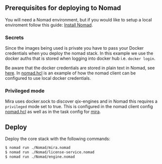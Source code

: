 ## Prerequisites for deploying to Nomad
You will need a Nomad environment, but if you would like to setup a local enviroment follow this guide: [Install Nomad](https://www.nomadproject.io/intro/getting-started/install.html).

### Secrets
Since the images being used is private you have to pass your Docker credentials when you deploy the nomad stack. In this example we use the docker auths that is stored when logging into docker hub i.e. ```docker login```.

Be aware that the docker credentials are stored in plain text in Nomad, see [here](https://www.nomadproject.io/docs/drivers/docker.html#docker-auth-config). In [nomad.hcl](./nomad.hcl) is an example of how the nomad client can be configured to use local docker credentials.

### Privileged mode
Mira uses docker.sock to discover qix-engines and in Nomad this requires a ```privileged``` mode set to true. This is configured in the nomad client config [nomad.hcl](./nomad.hcl) as well as in the task config for [mira](./mira.nomad).

## Deploy

Deploy the core stack with the following commands:

```sh
$ nomad run ./Nomad/mira.nomad
$ nomad run ./Nomad/license-service.nomad
$ nomad run ./Nomad/engine.nomad
```
